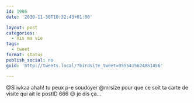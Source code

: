 ```yaml
---
id: 1986
date: '2010-11-30T10:32:43+01:00'

layout: post
categories:
  - Vis ma vie
tags:
  - tweet
format: status
publish_social: no
guid: 'http://tweets.local/?birdsite_tweet=9555415624851456'

---
```


@Sliwkaa ahah! tu peux p-e soudoyer @mrsize pour que ce soit ta carte de visite qui ait le postID 666 😉 je dis ça…